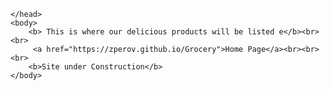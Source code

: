 <!DOCTYPE html>  
<html lang="en">
	<head>
		<title> This is where our delicious products will be listed
		</title>
			
	</head> 	
	<body>
   		<b> This is where our delicious products will be listed e</b><br><br>
		 <a href="https://zperov.github.io/Grocery">Home Page</a><br><br><br>
		<b>Site under Construction</b>
	</body>
</html>
